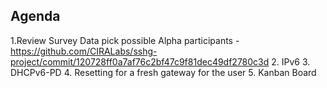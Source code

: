 ## **Agenda**
1.Review Survey Data pick possible Alpha participants - https://github.com/CIRALabs/sshg-project/commit/120728ff0a7af76c2bf47c9f81dec49df2780c3d
2. IPv6
3. DHCPv6-PD
4. Resetting for a fresh gateway for the user
5. Kanban Board
